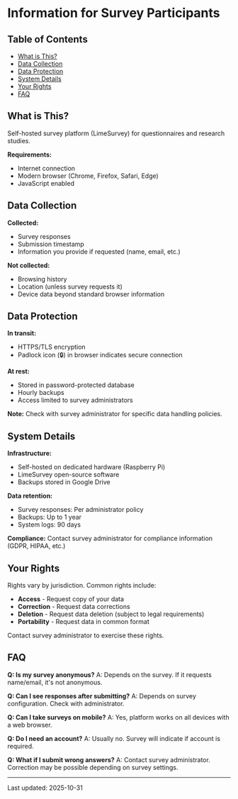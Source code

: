 # Information for Survey Participants

## Table of Contents
- [What is This?](#what-is-this)
- [Data Collection](#data-collection)
- [Data Protection](#data-protection)
- [System Details](#system-details)
- [Your Rights](#your-rights)
- [FAQ](#faq)

## What is This?

Self-hosted survey platform (LimeSurvey) for questionnaires and research studies.

**Requirements:**
- Internet connection
- Modern browser (Chrome, Firefox, Safari, Edge)
- JavaScript enabled

## Data Collection

**Collected:**
- Survey responses
- Submission timestamp
- Information you provide if requested (name, email, etc.)

**Not collected:**
- Browsing history
- Location (unless survey requests it)
- Device data beyond standard browser information

## Data Protection

**In transit:**
- HTTPS/TLS encryption
- Padlock icon (🔒) in browser indicates secure connection

**At rest:**
- Stored in password-protected database
- Hourly backups
- Access limited to survey administrators

**Note:** Check with survey administrator for specific data handling policies.

## System Details

**Infrastructure:**
- Self-hosted on dedicated hardware (Raspberry Pi)
- LimeSurvey open-source software
- Backups stored in Google Drive

**Data retention:**
- Survey responses: Per administrator policy
- Backups: Up to 1 year
- System logs: 90 days

**Compliance:**
Contact survey administrator for compliance information (GDPR, HIPAA, etc.)

## Your Rights

Rights vary by jurisdiction. Common rights include:

- **Access** - Request copy of your data
- **Correction** - Request data corrections
- **Deletion** - Request data deletion (subject to legal requirements)
- **Portability** - Request data in common format

Contact survey administrator to exercise these rights.

## FAQ

**Q: Is my survey anonymous?**
A: Depends on the survey. If it requests name/email, it's not anonymous.

**Q: Can I see responses after submitting?**
A: Depends on survey configuration. Check with administrator.

**Q: Can I take surveys on mobile?**
A: Yes, platform works on all devices with a web browser.

**Q: Do I need an account?**
A: Usually no. Survey will indicate if account is required.

**Q: What if I submit wrong answers?**
A: Contact survey administrator. Correction may be possible depending on survey settings.

---

Last updated: 2025-10-31
